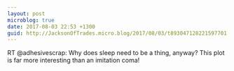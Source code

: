 ```yaml
---
layout: post
microblog: true
date: 2017-08-03 22:53 +1300
guid: http://JacksonOfTrades.micro.blog/2017/08/03/t893047128221597701.html
---
```

RT @adhesivescrap: Why does sleep need to be a thing, anyway? This plot is far more interesting than an imitation coma!
